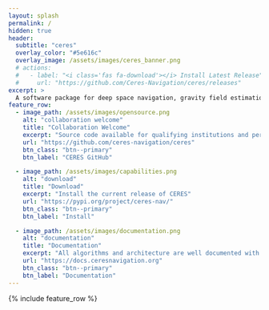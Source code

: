 ```yaml
---
layout: splash
permalink: /
hidden: true
header:
  subtitle: "ceres"
  overlay_color: "#5e616c"
  overlay_image: /assets/images/ceres_banner.png
  # actions:
  #   - label: "<i class='fas fa-download'></i> Install Latest Release"
  #     url: "https://github.com/Ceres-Navigation/ceres/releases"
excerpt: >
  A software package for deep space navigation, gravity field estimation, and orbit determination.<br />
feature_row:
  - image_path: /assets/images/opensource.png
    alt: "collaboration welcome"
    title: "Collaboration Welcome"
    excerpt: "Source code available for qualifying institutions and persons."
    url: "https://github.com/ceres-navigation/ceres"
    btn_class: "btn--primary"
    btn_label: "CERES GitHub" 

  - image_path: /assets/images/capabilities.png
    alt: "download"
    title: "Download"
    excerpt: "Install the current release of CERES"
    url: "https://pypi.org/project/ceres-nav/"
    btn_class: "btn--primary"
    btn_label: "Install"

  - image_path: /assets/images/documentation.png
    alt: "documentation"
    title: "Documentation"
    excerpt: "All algorithms and architecture are well documented with available examples."
    url: "https://docs.ceresnavigation.org"
    btn_class: "btn--primary"
    btn_label: "Documentation"  
---
```


{% include feature_row %}
